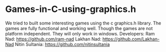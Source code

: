 # Games-in-C-using-graphics.h
We tried to built some interesting games using the c graphics.h library. The games are fully functional and working well. Though the games are not platform independent. They will only work in windows. 
Developers: 
Ram Nad: https://github.com/ram-nad
Lakhan Nad: https://github.com/Lakhan-Nad
Nitin Sultania: https://github.com/nitinsultania
